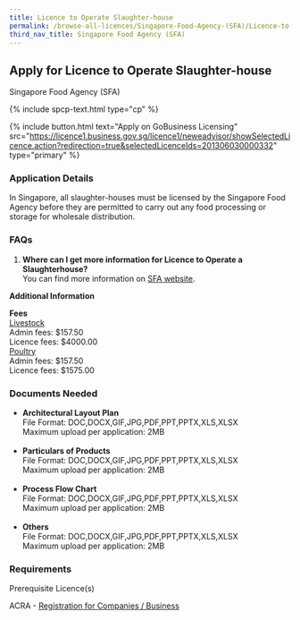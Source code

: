 ```yaml
---
title: Licence to Operate Slaughter-house
permalink: /browse-all-licences/Singapore-Food-Agency-(SFA)/Licence-to-Operate-Slaughter-house
third_nav_title: Singapore Food Agency (SFA)
---
```


## Apply for Licence to Operate Slaughter-house

Singapore Food Agency (SFA)

{% include spcp-text.html type="cp" %}

{% include button.html text="Apply on GoBusiness Licensing" src="https://licence1.business.gov.sg/licence1/neweadvisor/showSelectedLicence.action?redirection=true&selectedLicenceIds=201306030000332" type="primary" %}

<H3>Application Details</H3>

<p>In Singapore, all slaughter-houses must be licensed by the Singapore Food Agency before they are permitted to carry out any food processing or storage for wholesale distribution.</p>
<h3>FAQs</h3>
<ol>
<li><strong>Where can I get more information for Licence to Operate a Slaughterhouse?</strong> <br />You can find more information on <a href="https://www.sfa.gov.sg/food-manufacturers/setting-up-food-establishments" target="_blank" rel="noopener">SFA website</a>.</li>
</ol>

<strong>Additional Information</strong>

<p><strong>Fees</strong><br><span style="text-decoration: underline;">Livestock</span><br />Admin fees: $157.50<br />Licence fees: $4000.00<br><span style="text-decoration: underline;">Poultry</span><br />Admin fees: $157.50<br />Licence fees: $1575.00</p>

<H3>Documents Needed</H3>

<ul>
 <li><strong>Architectural Layout Plan</strong><br />File Format: DOC,DOCX,GIF,JPG,PDF,PPT,PPTX,XLS,XLSX<br />Maximum upload per application: 2MB<br /><br /></li>
 <li><strong>Particulars of Products<br /></strong>File Format: DOC,DOCX,GIF,JPG,PDF,PPT,PPTX,XLS,XLSX<br />Maximum upload per application: 2MB<br /><br /></li>
 <li><strong>Process Flow Chart</strong><br />File Format: DOC,DOCX,GIF,JPG,PDF,PPT,PPTX,XLS,XLSX<br />Maximum upload per application: 2MB<br /><br /></li>
 <li><strong>Others</strong><br />File Format: DOC,DOCX,GIF,JPG,PDF,PPT,PPTX,XLS,XLSX<br />Maximum upload per application: 2MB</li>
 </ul>

<H3>Requirements</H3>

<p>Prerequisite Licence(s)</p>
 <p>ACRA - <a href="https://www.acra.gov.sg/Home/" target="_blank" rel="noopener">Registration for Companies / Business</a></p>

